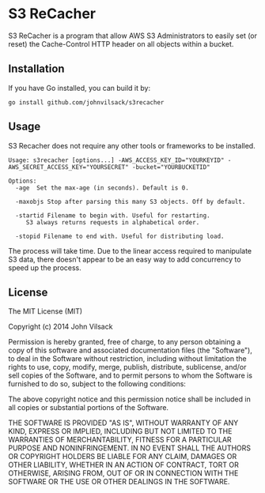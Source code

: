 # S3 ReCacher

S3 ReCacher is a program that allow AWS S3 Administrators to easily set (or reset) the Cache-Control HTTP header on all objects within a bucket.

## Installation

If you have Go installed, you can build it by:

    go install github.com/johnvilsack/s3recacher

## Usage

S3 Recacher does not require any other tools or frameworks to be installed.
~~~    
Usage: s3recacher [options...] -AWS_ACCESS_KEY_ID="YOURKEYID" -AWS_SECRET_ACCESS_KEY="YOURSECRET" -bucket="YOURBUCKETID"

Options:
  -age  Set the max-age (in seconds). Default is 0.
  
  -maxobjs Stop after parsing this many S3 objects. Off by default.

  -startid Filename to begin with. Useful for restarting.
     S3 always returns requests in alphabetical order.
  
  -stopid Filename to end with. Useful for distributing load.
~~~

The process will take time. Due to the linear access required to manipulate S3 data, there doesn't appear to be an easy way to add concurrency to speed up the process.


## License

The MIT License (MIT)

Copyright (c) 2014 John Vilsack

Permission is hereby granted, free of charge, to any person obtaining a copy
of this software and associated documentation files (the "Software"), to deal
in the Software without restriction, including without limitation the rights
to use, copy, modify, merge, publish, distribute, sublicense, and/or sell
copies of the Software, and to permit persons to whom the Software is
furnished to do so, subject to the following conditions:

The above copyright notice and this permission notice shall be included in all
copies or substantial portions of the Software.

THE SOFTWARE IS PROVIDED "AS IS", WITHOUT WARRANTY OF ANY KIND, EXPRESS OR
IMPLIED, INCLUDING BUT NOT LIMITED TO THE WARRANTIES OF MERCHANTABILITY,
FITNESS FOR A PARTICULAR PURPOSE AND NONINFRINGEMENT. IN NO EVENT SHALL THE
AUTHORS OR COPYRIGHT HOLDERS BE LIABLE FOR ANY CLAIM, DAMAGES OR OTHER
LIABILITY, WHETHER IN AN ACTION OF CONTRACT, TORT OR OTHERWISE, ARISING FROM,
OUT OF OR IN CONNECTION WITH THE SOFTWARE OR THE USE OR OTHER DEALINGS IN THE
SOFTWARE.
